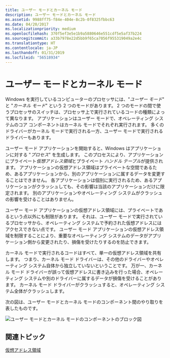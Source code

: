 ```yaml
---
title: ユーザー モードとカーネル モード
description: ユーザー モードとカーネル モード
ms.assetid: 9988ff75-f84e-404e-8c2b-0f8325fbbc63
ms.date: 04/20/2017
ms.localizationpriority: medium
ms.openlocfilehash: 370f5ef3e5e1b9a5880646e551cdf5e5af37b224
ms.sourcegitcommit: a33b7978e22d5bb9f65ca7056f955319049a2e4c
ms.translationtype: HT
ms.contentlocale: ja-JP
ms.lasthandoff: 01/31/2019
ms.locfileid: "56518934"
---
```

# <a name="user-mode-and-kernel-mode"></a>ユーザー モードとカーネル モード


Windows を実行しているコンピューターのプロセッサには、"*ユーザー モード*" と "*カーネル モード*" という 2 つのモードがあります。 2 つのモードの間で使うプロセッサのスイッチは、プロセッサ上で実行されているコードの種類によって異なります。 アプリケーションはユーザー モードで、オペレーティング システムのコア コンポーネントはカーネル モードでそれぞれ実行されます。 多くのドライバーがカーネル モードで実行される一方、ユーザー モードで実行されるドライバーもあります。

ユーザー モード アプリケーションを開始すると、Windows はアプリケーションに対する "*プロセス*" を生成します。 このプロセスにより、アプリケーションにプライベート*仮想アドレス領域*とプライベート *ハンドル テーブル*が提供されます。 アプリケーションの仮想アドレス領域はプライベートな空間であるため、あるアプリケーションから、別のアプリケーションに属するデータを変更することはできません。 各アプリケーションは個別に実行されるため、あるアプリケーションがクラッシュしても、その影響は当該のアプリケーションだけに限定されます。 別のアプリケーションやオペレーティング システムがクラッシュの影響を受けることはありません。

ユーザー モード アプリケーションの仮想アドレス領域には、プライベートであるという点以外にも制限があります。 それは、ユーザー モードで実行されているプロセッサから、オペレーティング システムで予約された仮想アドレスにはアクセスできない点です。 ユーザー モード アプリケーションの仮想アドレス領域を制限することにより、重要なオペレーティング システムのデータがアプリケーション側から変更されたり、損傷を受けたりするのを防止できます。

カーネル モードで実行されるコードはすべて、単一の仮想アドレス領域を共有します。 つまり、カーネル モード ドライバーは、その他のドライバーやオペレーティング システム自体から独立していないということです。 万が一、カーネル モード ドライバーが誤って仮想アドレスに書き込みを行った場合、オペレーティング システムや別のドライバーに属するデータが損傷を受けることがあります。 カーネル モード ドライバーがクラッシュすると、オペレーティング システム全体がクラッシュします。

次の図は、ユーザー モードとカーネル モードのコンポーネント間のやり取りを表したものです。

![ユーザー モードとカーネル モードのコンポーネントのブロック図](images/userandkernelmode01.png)

## <a name="span-idrelatedtopicsspanrelated-topics"></a><span id="related_topics"></span>関連トピック


[仮想アドレス領域](virtual-address-spaces.md)

 

 






